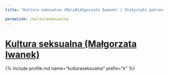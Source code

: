 ```yaml
---
title: "Kultura seksualna (Ma\u0142gorzata Iwanek) | Statystyki patronite.pl | Patromierz"

permalink: /kulturaseksualna
---
```


# [Kultura seksualna (Małgorzata Iwanek)](https://patronite.pl/kulturaseksualna)

{% include profile.md name="kulturaseksualna" prefix="k" %}
